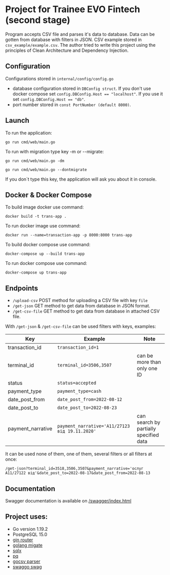 # Project for Trainee EVO Fintech (second stage)
Program accepts CSV file and parses it's data to database. Data can be gotten from database with filters in JSON. CSV example stored in `csv_example/example.csv`.
The author tried to write this project using the principles of Clean Architecture and Dependency Injection.

## Configuration

Configurations stored in `internal/config/config.go`

- database configuration stored in `DBConfig struct`. If you don't use docker compose set `config.DBConfig.Host == "localhost"`. If you use it set `config.DBConfig.Host == "db"`. 
- port number stored in `const PortNumber (default 8000)`.

## Launch

To run the application:

`go run cmd/web/main.go`

To run with migration type key -m or --migrate:

`go run cmd/web/main.go -dm`

`go run cmd/web/main.go --dontmigrate`

If you don`t type this key, the application will ask you about it in console.

## Docker & Docker Compose

To build image docker use command:

`docker build -t trans-app .`

To run docker image use command:

`docker run --name=transaction-app -p 8000:8000 trans-app`

To build docker compose use command:

`docker-compose up --build trans-app`

To run docker compose use command:

`docker-compose up trans-app`

## Endpoints

- `/upload-csv` POST method for uploading a CSV file with key `file`
- `/get-json` GET method to get data from database in JSON format.
- `/get-csv-file` GET method to get data from database in attached CSV file.

With `/get-json` & `/get-csv-file` can be used filters with keys, examples:

| Key               | Example                                        | Note                                   |
|-------------------|------------------------------------------------|----------------------------------------|
| transaction_id    | `transaction_id=1`                             |                                        |
| terminal_id       | `terminal_id=3506,3507`                        | can be more than only one ID           |
| status            | `status=accepted`                              |                                        |
| payment_type      | `payment_type=cash`                            |                                        |
| date_post_from    | `date_post_from=2022-08-12`                    |                                        |
| date_post_to      | `date_post_to=2022-08-23`                      |                                        |
| payment_narrative | `payment_narrative='А11/27123 від 19.11.2020'` | can search by partially specified data |

It can be used none of them, one of them, several filters or all filters at once:

```/get-json?terminal_id=3518,3506,3507&payment_narrative='ослуг А11/27122 від'&date_post_to=2022-08-17&date_post_from=2022-08-13```

## Documentation 
Swagger documentation is available on [/swagger/index.html](http://localhost:8000/swagger/index.html)

## Project uses:
- Go version 1.19.2
- PostgreSQL 15.0
- [gin router](https://github.com/gin-gonic/gin)
- [golang migate](https://github.com/golang-migrate/migrate)
- [sqlx](https://github.com/jmoiron/sqlx)
- [pq](https://github.com/lib/pq)
- [gocsv parser](https://github.com/gocarina/gocsv)
- [swaggo swag](https://github.com/swaggo/swag)
